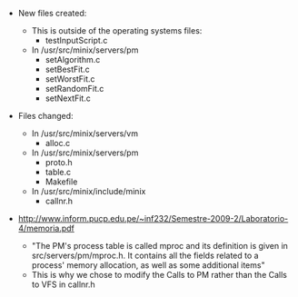 - New files created:
    - This is outside of the operating systems files:
        - testInputScript.c 
    - In /usr/src/minix/servers/pm
        - setAlgorithm.c
        - setBestFit.c
        - setWorstFit.c
        - setRandomFit.c
        - setNextFit.c
- Files changed:
    - In /usr/src/minix/servers/vm
        - alloc.c
    - In /usr/src/minix/servers/pm
        - proto.h
        - table.c
        - Makefile
    - In /usr/src/minix/include/minix
        - callnr.h

- http://www.inform.pucp.edu.pe/~inf232/Semestre-2009-2/Laboratorio-4/memoria.pdf
    - "The PM's process table is called mproc and its definition is given in src/servers/pm/mproc.h. It contains all the fields related to a
process' memory allocation, as well as some additional items"
    - This is why we chose to modify the Calls to PM rather than the Calls to VFS in callnr.h

    